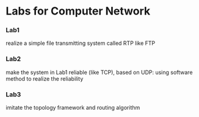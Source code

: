 # Labs for Computer Network
### Lab1
realize a simple file transmitting system called RTP like FTP

### Lab2
make the system in Lab1 reliable (like TCP), based on UDP: using software method to realize the reliability

### Lab3
imitate the topology framework and routing algorithm
